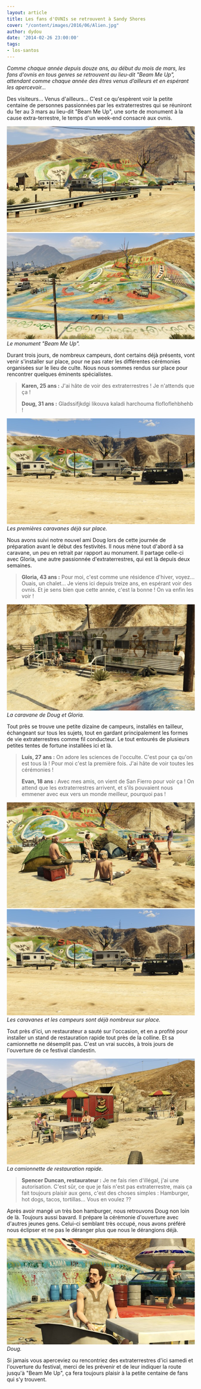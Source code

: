 ```yaml
---
layout: article
title: Les fans d'OVNIs se retrouvent à Sandy Shores
cover: "/content/images/2016/06/Alien.jpg"
author: dydou
date: '2014-02-26 23:00:00'
tags:
- los-santos
---
```


_Comme chaque année depuis douze ans, au début du mois de mars, les fans d'ovnis en tous genres se retrouvent au lieu-dit "Beam Me Up", attendant comme chaque année des êtres venus d’ailleurs et en espérant les apercevoir..._

Des visiteurs... Venus d'ailleurs... C'est ce qu'espèrent voir la petite centaine de personnes passionnées par les extraterrestres qui se réuniront du 1er au 3 mars au lieu-dit "Beam Me Up", une sorte de monument à la cause extra-terrestre, le temps d'un week-end consacré aux ovnis.

![](/content/images/2016/06/Alien_0.jpg)
![Le monument "Beam Me Up".](/content/images/2016/06/Alien1.jpg)
_Le monument "Beam Me Up"._

Durant trois jours, de nombreux campeurs, dont certains déjà présents, vont venir s'installer sur place, pour ne pas rater les différentes cérémonies organisées sur le lieu de culte. Nous nous sommes rendus sur place pour rencontrer quelques éminents spécialistes.

> **Karen, 25 ans :** J'ai hâte de voir des extraterrestres ! Je n'attends que ça !
> 
> **Doug, 31 ans :** Gladssifjkdgi likouva kaladi harchouma flofloflehbhehb !

![Les premières caravanes déjà sur place.](/content/images/2016/06/Alien4.jpg)
_Les premières caravanes déjà sur place._

Nous avons suivi notre nouvel ami Doug lors de cette journée de préparation avant le début des festivités. Il nous mène tout d'abord à sa caravane, un peu en retrait par rapport au monument. Il partage celle-ci avec Gloria, une autre passionnée d'extraterrestres, qui est là depuis deux semaines.

> **Gloria, 43 ans :** Pour moi, c'est comme une résidence d'hiver, voyez... Ouais, un chalet... Je viens ici depuis treize ans, en espérant voir des ovnis. Et je sens bien que cette année, c'est la bonne ! On va enfin les voir !

![La caravane de Doug et Gloria.](/content/images/2016/06/Alien2.jpg)
_La caravane de Doug et Gloria._

Tout près se trouve une petite dizaine de campeurs, installés en tailleur, échangeant sur tous les sujets, tout en gardant principalement les formes de vie extraterrestres comme fil conducteur. Le tout entourés de plusieurs petites tentes de fortune installées ici et là.

> **Luís, 27 ans :** On adore les sciences de l'occulte. C'est pour ça qu'on est tous là ! Pour moi c'est la première fois. J'ai hâte de voir toutes les cérémonies !
> 
> **Evan, 18 ans :** Avec mes amis, on vient de San Fierro pour voir ça ! On attend que les extraterrestres arrivent, et s'ils pouvaient nous emmener avec eux vers un monde meilleur, pourquoi pas !

![](/content/images/2016/06/Alien3.jpg)
![Les caravanes et les campeurs sont déjà nombreux sur place.](/content/images/2016/06/Alien4.jpg)
_Les caravanes et les campeurs sont déjà nombreux sur place._

Tout près d'ici, un restaurateur a sauté sur l'occasion, et en a profité pour installer un stand de restauration rapide tout près de la colline. Et sa camionnette ne désemplit pas. C'est un vrai succès, à trois jours de l'ouverture de ce festival clandestin.

![La camionnette de restauration rapide.](/content/images/2016/06/Alien5.jpg)
_La camionnette de restauration rapide._

> **Spencer Duncan, restaurateur :** Je ne fais rien d'illégal, j'ai une autorisation. C'est sûr, ce que je fais n'est pas extraterrestre, mais ça fait toujours plaisir aux gens, c'est des choses simples : Hamburger, hot dogs, tacos, tortillas... Vous en voulez ??

Après avoir mangé un très bon hamburger, nous retrouvons Doug non loin de là. Toujours aussi bavard. Il prépare la cérémonie d'ouverture avec d'autres jeunes gens. Celui-ci semblant très occupé, nous avons préféré nous éclipser et ne pas le déranger plus que nous le dérangions déjà.

![Doug.](/content/images/2016/06/Alien6.jpg)
_Doug._

Si jamais vous aperceviez ou rencontriez des extraterrestres d'ici samedi et l'ouverture du festival, merci de les prévenir et de leur indiquer la route jusqu'à "Beam Me Up", ça fera toujours plaisir à la petite centaine de fans qui s'y trouvent.